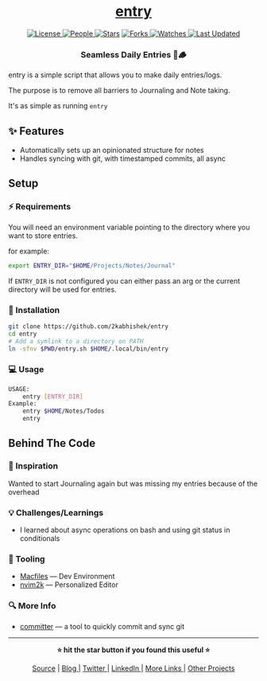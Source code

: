 <div align = "center">

<h1><a href="https://github.com/2kabhishek/entry">entry</a></h1>

<a href="https://github.com/2KAbhishek/entry/blob/main/LICENSE">
<img alt="License" src="https://img.shields.io/github/license/2kabhishek/entry?style=flat&color=eee&label="> </a>

<a href="https://github.com/2KAbhishek/entry/graphs/contributors">
<img alt="People" src="https://img.shields.io/github/contributors/2kabhishek/entry?style=flat&color=ffaaf2&label=People"> </a>

<a href="https://github.com/2KAbhishek/entry/stargazers">
<img alt="Stars" src="https://img.shields.io/github/stars/2kabhishek/entry?style=flat&color=98c379&label=Stars"></a>

<a href="https://github.com/2KAbhishek/entry/network/members">
<img alt="Forks" src="https://img.shields.io/github/forks/2kabhishek/entry?style=flat&color=66a8e0&label=Forks"> </a>

<a href="https://github.com/2KAbhishek/entry/watchers">
<img alt="Watches" src="https://img.shields.io/github/watchers/2kabhishek/entry?style=flat&color=f5d08b&label=Watches"> </a>

<a href="https://github.com/2KAbhishek/entry/pulse">
<img alt="Last Updated" src="https://img.shields.io/github/last-commit/2kabhishek/entry?style=flat&color=e06c75&label="> </a>

<h3>Seamless Daily Entries 📝🪵</h3>

</div>

entry is a simple script that allows you to make daily entries/logs.

The purpose is to remove all barriers to Journaling and Note taking.

It's as simple as running `entry`

## ✨ Features

- Automatically sets up an opinionated structure for notes
- Handles syncing with git, with timestamped commits, all async

## Setup

### ⚡ Requirements

You will need an environment variable pointing to the directory where you want to store entries.

for example:
```bash
export ENTRY_DIR="$HOME/Projects/Notes/Journal"
```

If `ENTRY_DIR` is not configured you can either pass an arg or the current directory will be used for entries.

### 🚀 Installation

```bash
git clone https://github.com/2kabhishek/entry
cd entry
# Add a symlink to a directory on PATH
ln -sfnv $PWD/entry.sh $HOME/.local/bin/entry
```

### 💻 Usage

```bash
USAGE:
    entry [ENTRY_DIR]
Example:
    entry $HOME/Notes/Todos
    entry
```

##  Behind The Code

### 🌈 Inspiration

Wanted to start Journaling again but was missing my entries because of the overhead

### 💡 Challenges/Learnings

- I learned about async operations on bash and using git status in conditionals

### 🧰 Tooling

- [Macfiles](https://github.com/2kabhishek/Macfiles) — Dev Environment
- [nvim2k](https://github.com/2kabhishek/nvim2k) — Personalized Editor

### 🔍 More Info

- [committer](https://github.com/2kabhishek/committer) — a tool to quickly commit and sync git

<hr>

<div align="center">

<strong>⭐ hit the star button if you found this useful ⭐</strong><br>

<a href="https://github.com/2KAbhishek/entry">Source</a>
| <a href="https://2kabhishek.github.io/blog" target="_blank">Blog </a>
| <a href="https://twitter.com/2kabhishek" target="_blank">Twitter </a>
| <a href="https://linkedin.com/in/2kabhishek" target="_blank">LinkedIn </a>
| <a href="https://2kabhishek.github.io/links" target="_blank">More Links </a>
| <a href="https://2kabhishek.github.io/projects" target="_blank">Other Projects </a>

</div>

